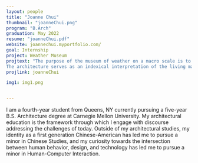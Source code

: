 ```yaml
---
layout: people
title: "Joanne Chui"
thumbnail: "joanneChui.png"
program: "B.Arch"
graduation: May 2022
resume: "joanneChui.pdf"
website: joannechui.myportfolio.com/
goal: Internship
project: Weather Museum
projtext: "The purpose of the museum of weather on a macro scale is to act as a preliminary filter for the Allegheny River, and on a micro-scale to harness and filter more intensely a fraction of the water to be the source of greywater for the building’s plumbing needs. 
The architecture serves as an indexical interpretation of the living machine in which it does not use the compartmentalized logic of the living machine, but rather explodes this logic into one structure that utilizes the living roof and walls to pull the polluted water into different levels of purification. The journey of the occupant mimics the movement of water throughout the architecture through experiences of texture and varying ground planes to create both an educational and sensory experience. (https://joannechui.myportfolio.com/weather-museum)"
projlink: joanneChui

img1: img1.png


---
```


I am a fourth-year student from Queens, NY currently pursuing a five-year B.S. Architecture degree at Carnegie Mellon University. My architectural education is the framework through which I engage with discourse addressing the challenges of today. Outside of my architectural studies, my identity as a first generation Chinese-American has led me to pursue a minor in Chinese Studies, and my curiosity towards the intersection between human behavior, design, and technology has led me to pursue a minor in Human-Computer Interaction. 
